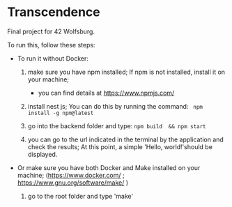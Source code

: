 # Transcendence
Final project for 42 Wolfsburg.


To run this, follow these steps:

* To run it without Docker:
    1) make sure you have npm installed; If npm is not installed, install it on your machine;
        * you can find details at https://www.npmjs.com/
  
    2) install nest js; You can do this by running the command: 
          ``` npm install -g npm@latest```

    3) go into the backend folder and type:
          ``` npm build  && npm start ```
          
    4) you can go to the url indicated in the terminal by the application and check the results; At this point, a simple 'Hello, world!'should be displayed.

* Or make sure you have both Docker and Make installed on your machine; (https://www.docker.com/ ;  https://www.gnu.org/software/make/ )
    1) go to the root folder and type 'make'
